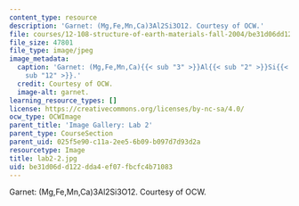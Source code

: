```yaml
---
content_type: resource
description: 'Garnet: (Mg,Fe,Mn,Ca)3Al2Si3O12. Courtesy of OCW.'
file: courses/12-108-structure-of-earth-materials-fall-2004/be31d06dd122dda4ef07fbcfc4b71083_lab2-2.jpg
file_size: 47801
file_type: image/jpeg
image_metadata:
  caption: 'Garnet: (Mg,Fe,Mn,Ca){{< sub "3" >}}Al{{< sub "2" >}}Si{{< sub "3" >}}O{{<
    sub "12" >}}.'
  credit: Courtesy of OCW.
  image-alt: garnet.
learning_resource_types: []
license: https://creativecommons.org/licenses/by-nc-sa/4.0/
ocw_type: OCWImage
parent_title: 'Image Gallery: Lab 2'
parent_type: CourseSection
parent_uid: 025f5e90-c11a-2ee5-6b09-b097d7d93d2a
resourcetype: Image
title: lab2-2.jpg
uid: be31d06d-d122-dda4-ef07-fbcfc4b71083
---
```

Garnet: (Mg,Fe,Mn,Ca)3Al2Si3O12. Courtesy of OCW.